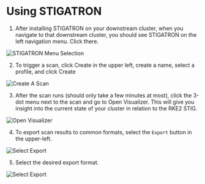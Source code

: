 # Using STIGATRON
1. After installing STIGATRON on your downstream cluster, when you navigate to that downstream cluster, you should see STIGATRON on the left navigation menu. Click there.

  ![STIGATRON Menu Selection](/img/stigatron/stigatron-menu.png)

2. To trigger a scan, click Create in the upper left, create a name, select a profile, and click Create

  ![Create A Scan](/img/stigatron/create-scan.png)

3. After the scan runs (should only take a few minutes at most), click the 3-dot menu next to the scan and go to Open Visualizer. This will give you insight into the current state of your cluster in relation to the RKE2 STIG.

  ![Open Visualizer](/img/stigatron/open-visualizer.png)

4. To export scan results to common formats, select the `Export` button in the upper-left.

  ![Select Export](/img/stigatron/heimdall-ui-export.png)

5. Select the desired export format.

  ![Select Export](/img/stigatron/heimdall-export.png)
